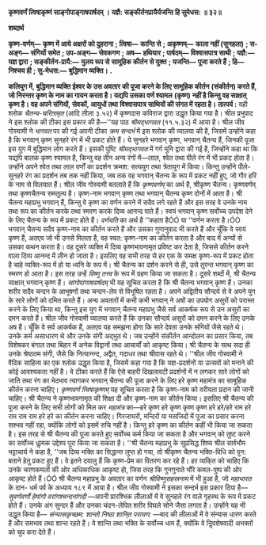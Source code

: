 **कृष्णवर्णं त्विषाकृष्णं साङ्गोपाङ्गाषपार्षदम् ।** **यज्ञै: सङ्कीर्तनप्रायैर्यजन्ति हि सुमेधस: ॥ ३२॥** 

**शब्दार्थ** 

**कृष्ण-वर्णम्—** **कृष्ण में आये अक्षरों को दुहराना** **; त्विषा—** **कान्ति से** **; अकृष्णम्—** **काला नहीं (सुनहला)** **; स-अङ्ग—** **संगियों** **समेत** **; उप-अङ्ग—** **सेवकगण** **; अष—** **हथियार** **; पार्षदम्—** **विश्वासपात्र साथी** **; यज्ञै:—** **यज्ञ द्वारा** **; सङ्कीर्तन-प्रायै:—** **मुलय रूप से** **सामूहिक कीर्तन से युक्त** **; यजन्ति—** **पूजा करते हैं** **; हि—** **निश्चय ही** **; सु-मेधस:—** **बुद्धिमान व्यक्ति।** **.** 

**कलियुग में, बुद्धिमान व्यक्ति ईश्वर के उस अवतार की पूजा करने के लिए सामूहिक कीर्तन** **(संकीर्तन) करते हैं, जो निरन्तर कृष्ण के नाम का गायन करता है। यद्यपि उसका वर्ण श्यामल** **(कृष्ण) नहीं है किन्तु वह साक्षात् कृष्ण है। वह अपने संगियों, सेवकों, आयुधों तथा** **विश्वासपात्र साथियों की संगत में रहता है।** **तात्पर्य :** यही श्लोक *चैतन्य-चरितामृत* (आदि लीला ३.५२) में कृष्णदास कविराज द्वारा उद्धृत किया गया है। श्रील प्रभुपाद ने इस श्लोक की टीका इस प्रकार की है—''यह पाठ *श्रीमद्भागवत*  (११.५.३२) में आया है। श्रील जीव गोस्वामी ने *भागवत* पर की गई अपनी टीका *क्रम सन्दर्भ* में इस श्लोक की व्यालया की है, जिसमें उन्होंने कहा है कि भगवान् कृष्ण सुनहरे रंग में भी प्रकट होते हैं। ये सुनहरे भगवान् कृष्ण, भगवान् चैतन्य हैं, जिनकी पूजा इस युग में बुद्धिमान लोग करते हैं। इसकी पुष्टि *श्रीमद्भागवत* में गर्ग मुनि द्वारा की गई है, जिन्होंने कहा था कि यद्यपि बालक कृष्ण श्यामल है, किन्तु वह तीन अन्य रंगों में—लाल, श्वेत तथा पीले रंग में भी प्रकट होता है। उन्होंने अपने श्वेत तथा लाल वर्णों का प्रदर्शन क्रमश: सत्ययुग तथा त्रेतायुग में किया। किन्तु उन्होंने पीले-सुनहरे रंग का प्रदर्शन तब तक नहीं किया, जब तक वह भगवान् चैतन्य के रूप में प्रकट नहीं हुए, जो गौर हरि के नाम से विलयात हैं। श्रील जीव गोस्वामी बतलाते हैं कि *कृष्णवर्णम्* का अर्थ है, श्रीकृष्ण चैतन्य। कृष्णवर्णम् तथा कृष्णचैतन्य समतुल्य है। कृष्ण-नाम भगवान् कृष्ण तथा भगवान् चैतन्य कृष्ण दोनों में आता है। श्री चैतन्य महाप्रभु भगवान् हैं, किन्तु वे कृष्ण का वर्णन करने में सदैव लगे रहते हैं और इस तरह वे उनके नाम तथा रूप का कीर्तन करके तथा स्मरण करके दिव्य आनन्द पाते हैं। स्वयं भगवान् कृष्ण सर्वोच्च उपदेश देने के लिए चैतन्य के रूप में प्रकट होते हैं। *वर्णयति* का अर्थ है ''कहता हैÓÓ या ''वर्णन करता है।ÓÓ भगवान् चैतन्य सदैव कृष्ण-नाम का कीर्तन करते हैं और उसका गुणानुवाद भी करते हैं और चूँकि वे स्वयं कृष्ण हैं, अतएव जो भी उनसे मिलता है, वह स्वत: कृष्ण-नाम का कीर्तन करता है और बाद में अन्यों से उसका कथन करता है। वह दूसरे व्यक्ति में दिव्य कृष्णभावनामृत प्रविष्ट कर देता है, जिससे कीर्तन करने वाला दिव्य आनन्द में लीन हो जाता है। इसलिए वह सभी तरह से हर एक के समक्ष कृष्ण-रूप में प्रकट होता है चाहे व्यक्ति-रूप में हो या ध्वनि के रूप में। श्री चैतन्य का दर्शन करने से ही, उसे तुरन्त भगवान् कृष्ण का स्मरण हो आता है। इस तरह उन्हें *विष्णु तत्त्व* के रूप में ग्रहण किया जा सकता है। दूसरे शब्दों में, श्री चैतन्य साक्षात् भगवान् कृष्ण हैं। *सांगोपांगाषपार्षदम्* भी यह सूचित करता है कि श्री चैतन्य भगवान् कृष्ण हैं। उनका शरीर सदैव चन्दन के आभूषणों तथा चन्दन-लेप से विभूषित रहता है। अपने अद्वितीय सौन्दर्य से वे अपने युग के सारे लोगों को दमित करते हैं। अन्य अवतारों में कभी कभी भगवान् ने अषों का उपयोग असुरों को परास्त करने के लिए किया था, किन्तु इस युग में भगवान् चैतन्य महाप्रभु जैसे सर्व आकर्षक रूप से उन असुरों का दमन करते हैं। श्रील जीव गोस्वामी व्यालया करते हैं कि उनका सौन्दर्य असुरों को दमन करने के लिए उनके अष हैं। चूँकि वे सर्व आकर्षक हैं, अतएव यह समझना होगा कि सारे देवता उनके संगियों जैसे रहते थे। उनके कर्म असाधारण थे और उनके संगी अद्भुत थे। जब उन्होंने संकीर्तन आन्दोलन का प्रसार किया, तब विशेषकर बंगाल तथा बिहार में अनेक विद्वानों तथा आचार्यों को आकृष्ट किया। श्री चैतन्य के साथ सदा ही उनके श्रेष्ठतम संगी, जैसे कि नित्यानन्द, अद्वैत, गदाधर तथा श्रीवास रहते थे। ''श्रील जीव गोस्वामी ने वैदिक साहित्य का एक श्लोक उद्धृत किया है, जिसमें कहा गया है कि यज्ञ-प्रदर्शनों या उत्सवों को मनाने की कोई आवश्यकता नहीं है। वे टीका करते हैं कि ऐसे बाहरी दिखलावटी प्रदर्शनों में न लगकर सारे लोगों को जाति तथा रंग का भेदभाव त्यागकर भगवान् चैतन्य की पूजा करने के लिए हरे कृष्ण महामंत्र का सामूहिक कीर्तन करना चाहिए। *कृष्णवर्णं त्विषाकृष्णम्*  यह सूचित करता है कि कृष्ण-नाम को वरीयता प्रदान की जानी चाहिए। श्री चैतन्य ने कृष्णभावनामृत की शिक्षा दी और कृष्ण-नाम का कीर्तन किया। इसलिए श्री चैतन्य की पूजा करने के लिए सभी लोगों को मिल कर *महामंत्र* का—हरे कृष्ण हरे कृष्ण कृष्ण कृष्ण हरे हरे/हरे राम हरे राम राम राम हरे हरे का कीर्तन करना चाहिए। गिरजाघरों, मन्दिरों या मसजिदों में पूजा का प्रसार करना सश्भव नहीं रहा, क्योंकि लोगों को इसमें रुचि नहीं है। किन्तु हरे कृष्ण का कीर्तन कहीं भी किया जा सकता है। इस तरह से श्री चैतन्य की पूजा करते हुए सर्वोच्च कर्म किया जा सकता है और भगवान् को तुष्ट करने का सर्वोच्च धाॢमक उद्देश्य पूरा किया जा सकता है। ''श्री चैतन्य महाप्रभु के सुप्रसिद्ध शिष्य श्रील सार्वभौम भट्टाचार्य ने कहा है, ''जब दिव्य भक्ति का सिद्धान्त लुप्त हो गया, तो श्रीकृष्ण चैतन्य भक्ति-विधि को पुन: बताने हेतु प्रकट हुए हैं। वे इतने दयालु हैं कि कृष्ण-प्रेम का वितरण कर रहे हैं। हर व्यकि्त को चाहिए कि उनके चरणकमलों की ओर अधिकाधिक आकृष्ट हो, जिस तरह कि गुनगुनाते भौंरे कमल-पुष्प की ओर आकृष्ट होते हैं।ÓÓ श्री चैतन्य महाप्रभु के अवतार का वर्णन *श्रीविष्णुसहस्रनाम* में भी हुआ है, जो *महाभारत* के दान- धर्म पर्व के अध्याय १८९ में आया है। श्रील जीव गोस्वामी ने इसका सन्दर्भ इस प्रकार दिया है— *सुवर्णवर्णो हेमांगो वरांगश्चन्दनांगदी* —अपनी प्रारश्भिक लीलाओं में वे सुनहले रंग वाले गृहस्थ के रूप में प्रकट होते हैं। उनके अंग सुन्दर हैं और उनका चंदन-लेपित शरीर पिघले सोने जैसा लगता है। उन्होंने यह भी उद्धृत किया है— *संन्यासकृच्छम: शान्तो निष्ठा शानि्त परायण:* —बाद की लीलाओं में वे संन्यास धारण करते हैं और समभाव तथा शान्त रहते हैं। वे शान्ति तथा भक्ति के सर्वोच्च धाम हैं, क्योंकि वे निॢवशेषवादी अभक्तों को चुप करा देते हैं।  